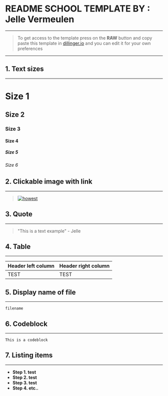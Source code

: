 # README SCHOOL TEMPLATE BY : Jelle Vermeulen
---
>To get access to the template press on the **RAW** button and copy paste this template in [dillinger.io](http://www.dillinger.io) and you can edit it for your own preferences
---
## 1. Text sizes
---
# Size 1
## Size 2
### Size 3
#### Size 4
##### Size 5
###### Size 6
## 2. Clickable image with link
---
>[![howest](http://letstalk.howest.be/wp-content/uploads/2017/11/howest-colour.png)](https://www.howest.be/en)
## 3. Quote
---
>"This is a text example" - Jelle

## 4. Table
---
|Header left column|Header right column|
|-|-|       
|TEST|TEST|

## 5. Display name of file 
---
`filename`

## 6. Codeblock 
---
```
This is a codeblock
```

## 7. Listing items 
---
* **Step 1. test**
* **Step 2. test**
* **Step 3. test**
* **Step 4. etc..** 
